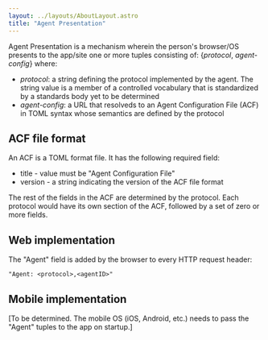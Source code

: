 ```yaml
---
layout: ../layouts/AboutLayout.astro
title: "Agent Presentation"
---
```


Agent Presentation is a mechanism wherein the person's browser/OS presents to the app/site one or more tuples consisting of: {*protocol*, *agent-config*} where:
- *protocol*: a string defining the protocol implemented by the agent. The string value is a member of a controlled vocabulary that is standardized by a standards body yet to be determined
- *agent-config*: a URL that resolveds to an Agent Configuration File (ACF) in TOML syntax whose semantics are defined by the protocol

## ACF file format

An ACF is a TOML format file. It has the following required field:
- title - value must be 
"Agent Configuration File"
- version - a string indicating the version of the ACF file format

The rest of the fields in the ACF are determined by the protocol. Each protocol would have its own section of the ACF, followed by a set of zero or more fields.

## Web implementation

The "Agent" field is added by the browser to every HTTP request header:

    "Agent: <protocol>,<agentID>"

## Mobile implementation

[To be determined. The mobile OS (iOS, Android, etc.) needs to pass the "Agent" tuples to the app on startup.]
